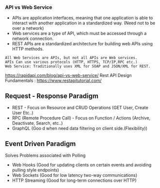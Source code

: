 ### API vs Web Service

- APIs are application interfaces, meaning that one application is able to interact with another application in a standardized way. (Need not to be over a network)
- Web services are a type of API, which must be accessed through a network connection.
- REST APIs are a standardized architecture for building web APIs using HTTP methods.

```
All Web Services are APIs, but not all APIs are Web services.
APIs Can use various protocols (HTTP, HTTPS, TCP/IP,RPC etc.)
Web Service: Traditionally uses XML for SOAP and JSON/XML for REST.
```

https://rapidapi.com/blog/api-vs-web-service/
Rest API Design Fundamentals : https://www.restapitutorial.com/


## Request - Response Paradigm

- REST - Focus on Resource and CRUD Operations (GET User, Create User Etc..)
- RPC (Remote Procedure Call) - Focus on Function / Actions (Archive, Deactivate, Search, etc..)
- GraphQL (Goo
d when need data filtering on client side.(Flexibility))

## Event Driven Paradigm

Solves Problems associated with Polling

- Web Hooks (Good for updating clients on certain events and avoiding pulling style endpoints)
- Web Sockets (Good for low latency two-way communications)
- HTTP Streaming (Good for long-term connections over HTTP)